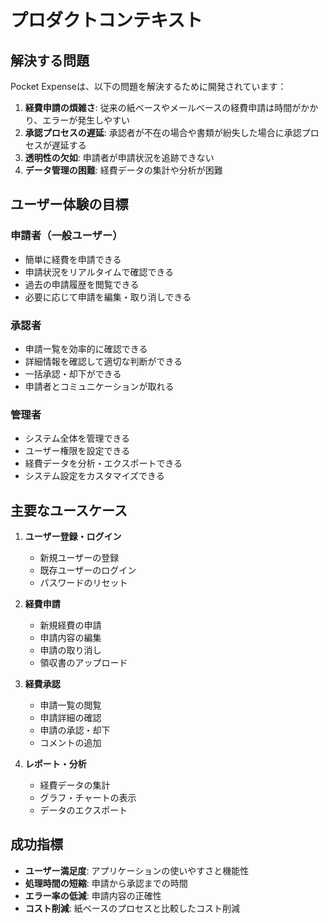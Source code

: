 # プロダクトコンテキスト

## 解決する問題

Pocket Expenseは、以下の問題を解決するために開発されています：

1. **経費申請の煩雑さ**: 従来の紙ベースやメールベースの経費申請は時間がかかり、エラーが発生しやすい
2. **承認プロセスの遅延**: 承認者が不在の場合や書類が紛失した場合に承認プロセスが遅延する
3. **透明性の欠如**: 申請者が申請状況を追跡できない
4. **データ管理の困難**: 経費データの集計や分析が困難

## ユーザー体験の目標

### 申請者（一般ユーザー）

- 簡単に経費を申請できる
- 申請状況をリアルタイムで確認できる
- 過去の申請履歴を閲覧できる
- 必要に応じて申請を編集・取り消しできる

### 承認者

- 申請一覧を効率的に確認できる
- 詳細情報を確認して適切な判断ができる
- 一括承認・却下ができる
- 申請者とコミュニケーションが取れる

### 管理者

- システム全体を管理できる
- ユーザー権限を設定できる
- 経費データを分析・エクスポートできる
- システム設定をカスタマイズできる

## 主要なユースケース

1. **ユーザー登録・ログイン**
   - 新規ユーザーの登録
   - 既存ユーザーのログイン
   - パスワードのリセット

2. **経費申請**
   - 新規経費の申請
   - 申請内容の編集
   - 申請の取り消し
   - 領収書のアップロード

3. **経費承認**
   - 申請一覧の閲覧
   - 申請詳細の確認
   - 申請の承認・却下
   - コメントの追加

4. **レポート・分析**
   - 経費データの集計
   - グラフ・チャートの表示
   - データのエクスポート

## 成功指標

- **ユーザー満足度**: アプリケーションの使いやすさと機能性
- **処理時間の短縮**: 申請から承認までの時間
- **エラー率の低減**: 申請内容の正確性
- **コスト削減**: 紙ベースのプロセスと比較したコスト削減

